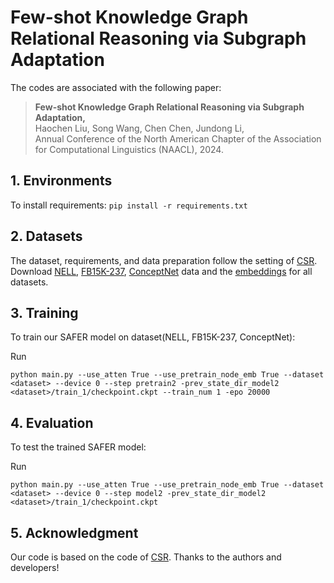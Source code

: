 
# Few-shot Knowledge Graph Relational Reasoning via Subgraph Adaptation

The codes are associated with the following paper:

>**Few-shot Knowledge Graph Relational Reasoning via Subgraph Adaptation,**     
>Haochen Liu, Song Wang, Chen Chen, Jundong Li,     
>Annual Conference of the North American Chapter of the Association for Computational Linguistics (NAACL), 2024.

## 1. Environments

To install requirements:
```pip install -r requirements.txt```

## 2. Datasets

The dataset, requirements, and data preparation follow the setting of [CSR](https://github.com/snap-stanford/csr). 
Download [NELL](http://snap.stanford.edu/csr/NELL.zip), [FB15K-237](http://snap.stanford.edu/csr/FB15K-237.zip), [ConceptNet](http://snap.stanford.edu/csr/ConceptNet.zip) data and the [embeddings](http://snap.stanford.edu/csr/embedding.zip) for all datasets. 

## 3. Training

To train our SAFER model on dataset(NELL, FB15K-237, ConceptNet):

Run

    python main.py --use_atten True --use_pretrain_node_emb True --dataset <dataset> --device 0 --step pretrain2 -prev_state_dir_model2 <dataset>/train_1/checkpoint.ckpt --train_num 1 -epo 20000 

## 4. Evaluation

To test the trained SAFER model:

Run

    python main.py --use_atten True --use_pretrain_node_emb True --dataset <dataset> --device 0 --step model2 -prev_state_dir_model2 <dataset>/train_1/checkpoint.ckpt

## 5. Acknowledgment

Our code is based on the code of [CSR](https://github.com/snap-stanford/csr). Thanks to the authors and developers!






